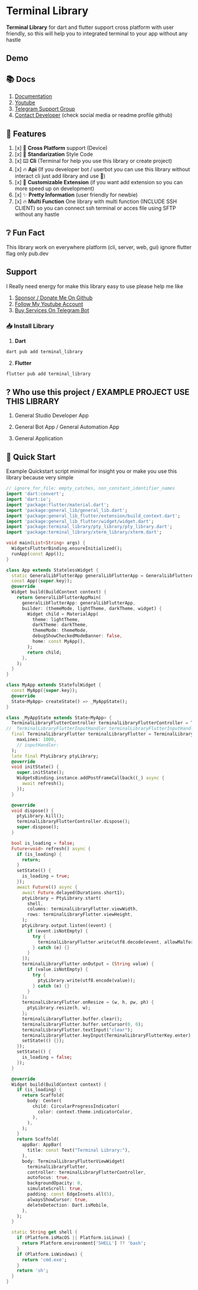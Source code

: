 # Terminal Library
 
**Terminal Library** for dart and flutter support cross platform with user friendly, so this will help you to integrated terminal to your app without any hastle

## Demo
 

## 📚️ Docs

1. [Documentation]({url_documentation})
2. [Youtube](https://youtube.com/azkadev)
3. [Telegram Support Group](https://t.me/{telegram_support_username})
4. [Contact Developer](https://github.com/azkadev) (check social media or readme profile github)

## 🔖️ Features

1. [x] 📱️ **Cross Platform** support (Device)
2. [x] 📜️ **Standarization** Style Code
3. [x] ⌨️ **Cli** (Terminal for help you use this library or create project)
4. [x] 🔥️ **Api** (If you developer bot / userbot you can use this library without interact cli just add library and use 🚀️)
5. [x] 🧩️ **Customizable Extension** (if you want add extension so you can more speed up on development)
6. [x] ✨️ **Pretty Information** (user friendly for newbie)
7. [x] 🔥️ **Multi Function** One library with multi function (INCLUDE SSH CLIENT) so you can connect ssh terminal or acces file using SFTP without any hastle

## ❔️ Fun Fact

This library work on everywhere platform (cli, server, web, gui) ignore flutter flag only pub.dev

## Support

I Really need energy for make this library easy to use please help me like

1. [Sponsor / Donate Me On Github](https://github.com/azkadev)
2. [Follow My Youtube Account](https://youtube.com/@azkadev)
3. [Buy Services On Telegram Bot](https://t.me/azkadevbot?start=buy_services)

### 📥️ Install Library

1. **Dart**

```bash
dart pub add terminal_library
```

2. **Flutter**

```bash
flutter pub add terminal_library
```
 
## ? Who use this project / EXAMPLE PROJECT USE THIS LIBRARY


1. General Studio Developer App


2. General Bot App / General Automation App


3. General Application


## 🚀️ Quick Start

Example Quickstart script minimal for insight you or make you use this library because very simple 

```dart
// ignore_for_file: empty_catches, non_constant_identifier_names
import 'dart:convert';
import 'dart:io';
import 'package:flutter/material.dart';
import 'package:general_lib/general_lib.dart';
import 'package:general_lib_flutter/extension/build_context.dart';
import 'package:general_lib_flutter/widget/widget.dart';
import 'package:terminal_library/pty_library/pty_library.dart';
import 'package:terminal_library/xterm_library/xterm.dart';

void main(List<String> args) {
  WidgetsFlutterBinding.ensureInitialized();
  runApp(const App());
}

class App extends StatelessWidget {
  static GeneralLibFlutterApp generalLibFlutterApp = GeneralLibFlutterApp();
  const App({super.key});
  @override
  Widget build(BuildContext context) {
    return GeneralLibFlutterAppMain(
      generalLibFlutterApp: generalLibFlutterApp,
      builder: (themeMode, lightTheme, darkTheme, widget) {
        Widget child = MaterialApp(
          theme: lightTheme,
          darkTheme: darkTheme,
          themeMode: themeMode,
          debugShowCheckedModeBanner: false,
          home: const MyApp(),
        );
        return child;
      },
    );
  }
}

class MyApp extends StatefulWidget {
  const MyApp({super.key});
  @override
  State<MyApp> createState() => _MyAppState();
}

class _MyAppState extends State<MyApp> {
  TerminalLibraryFlutterController terminalLibraryFlutterController = TerminalLibraryFlutterController();
//  TerminalLibraryFlutterInputHandler terminalLibraryFlutterInputHandler = TerminalLibraryFlutterInputHandler;
  final TerminalLibraryFlutter terminalLibraryFlutter = TerminalLibraryFlutter(
    maxLines: 1000,
    // inputHandler:
  );
  late final PtyLibrary ptyLibrary;
  @override
  void initState() {
    super.initState();
    WidgetsBinding.instance.addPostFrameCallback((_) async {
      await refresh();
    });
  }

  @override
  void dispose() {
    ptyLibrary.kill();
    terminalLibraryFlutterController.dispose();
    super.dispose();
  }

  bool is_loading = false;
  Future<void> refresh() async {
    if (is_loading) {
      return;
    }
    setState(() {
      is_loading = true;
    });
    await Future(() async {
      await Future.delayed(Durations.short1);
      ptyLibrary = PtyLibrary.start(
        shell,
        columns: terminalLibraryFlutter.viewWidth,
        rows: terminalLibraryFlutter.viewHeight,
      );
      ptyLibrary.output.listen((event) {
        if (event.isNotEmpty) {
          try {
            terminalLibraryFlutter.write(utf8.decode(event, allowMalformed: true));
          } catch (e) {}
        }
      });
      terminalLibraryFlutter.onOutput = (String value) {
        if (value.isNotEmpty) {
          try {
            ptyLibrary.write(utf8.encode(value));
          } catch (e) {}
        }
      };
      terminalLibraryFlutter.onResize = (w, h, pw, ph) {
        ptyLibrary.resize(h, w);
      };
      terminalLibraryFlutter.buffer.clear();
      terminalLibraryFlutter.buffer.setCursor(0, 0);
      terminalLibraryFlutter.textInput("clear");
      terminalLibraryFlutter.keyInput(TerminalLibraryFlutterKey.enter);
      setState(() {});
    });
    setState(() {
      is_loading = false;
    });
  }

  @override
  Widget build(BuildContext context) {
    if (is_loading) {
      return Scaffold(
        body: Center(
          child: CircularProgressIndicator(
            color: context.theme.indicatorColor,
          ),
        ),
      );
    }
    return Scaffold(
      appBar: AppBar(
        title: const Text("Terminal Library:"),
      ),
      body: TerminalLibraryFlutterViewWidget(
        terminalLibraryFlutter,
        controller: terminalLibraryFlutterController,
        autofocus: true,
        backgroundOpacity: 0,
        simulateScroll: true,
        padding: const EdgeInsets.all(5),
        alwaysShowCursor: true,
        deleteDetection: Dart.isMobile,
      ),
    );
  }

  static String get shell {
    if (Platform.isMacOS || Platform.isLinux) {
      return Platform.environment['SHELL'] ?? 'bash';
    }
    if (Platform.isWindows) {
      return 'cmd.exe';
    }
    return 'sh';
  }
}
```